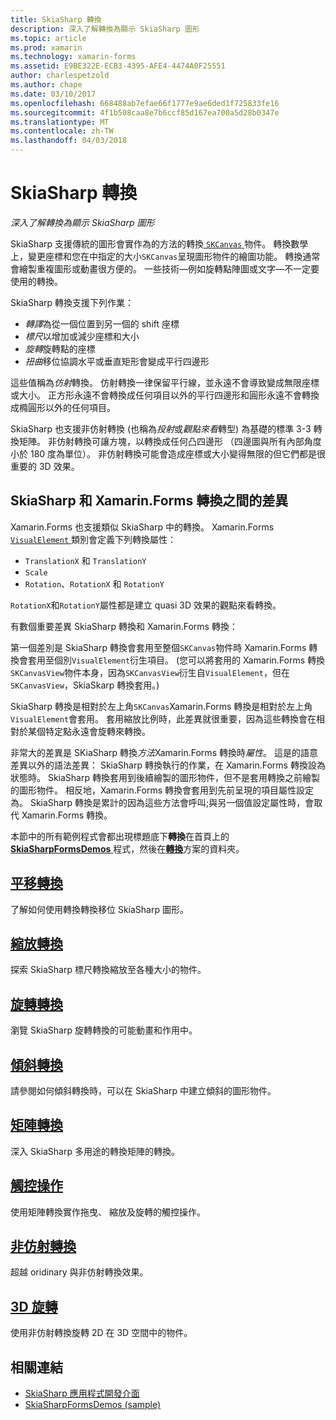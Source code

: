 ```yaml
---
title: SkiaSharp 轉換
description: 深入了解轉換為顯示 SkiaSharp 圖形
ms.topic: article
ms.prod: xamarin
ms.technology: xamarin-forms
ms.assetid: E9BE322E-ECB3-4395-AFE4-4474A0F25551
author: charlespetzold
ms.author: chape
ms.date: 03/10/2017
ms.openlocfilehash: 668488ab7efae66f1777e9ae6ded1f725833fe16
ms.sourcegitcommit: 4f1b508caa8e7b6ccf85d167ea700a5d28b0347e
ms.translationtype: MT
ms.contentlocale: zh-TW
ms.lasthandoff: 04/03/2018
---
```

# <a name="skiasharp-transforms"></a>SkiaSharp 轉換

_深入了解轉換為顯示 SkiaSharp 圖形_

SkiaSharp 支援傳統的圖形會實作為的方法的轉換[ `SKCanvas` ](https://developer.xamarin.com/api/type/SkiaSharp.SKCanvas/)物件。 轉換數學上，變更座標和您在中指定的大小`SKCanvas`呈現圖形物件的繪圖功能。 轉換通常會繪製重複圖形或動畫很方便的。 一些技術&mdash;例如旋轉點陣圖或文字&mdash;不一定要使用的轉換。

SkiaSharp 轉換支援下列作業：

- *轉譯*為從一個位置到另一個的 shift 座標
- *標尺*以增加或減少座標和大小
- *旋轉*旋轉點的座標
- *扭曲*移位協調水平或垂直矩形會變成平行四邊形

這些值稱為*仿射*轉換。 仿射轉換一律保留平行線，並永遠不會導致變成無限座標或大小。 正方形永遠不會轉換成任何項目以外的平行四邊形和圓形永遠不會轉換成橢圓形以外的任何項目。

SkiaSharp 也支援非仿射轉換 (也稱為*投射*或*觀點來看*轉型) 為基礎的標準 3-3 轉換矩陣。 非仿射轉換可讓方塊，以轉換成任何凸四邊形 （四邊圖與所有內部角度小於 180 度為單位）。 非仿射轉換可能會造成座標或大小變得無限的但它們都是很重要的 3D 效果。

## <a name="differences-between-skiasharp-and-xamarinforms-transforms"></a>SkiaSharp 和 Xamarin.Forms 轉換之間的差異

Xamarin.Forms 也支援類似 SkiaSharp 中的轉換。 Xamarin.Forms [ `VisualElement` ](https://developer.xamarin.com/api/type/Xamarin.Forms.VisualElement/)類別會定義下列轉換屬性：

- `TranslationX` 和 `TranslationY`
- `Scale`
- `Rotation`、`RotationX` 和 `RotationY`

`RotationX`和`RotationY`屬性都是建立 quasi 3D 效果的觀點來看轉換。

有數個重要差異 SkiaSharp 轉換和 Xamarin.Forms 轉換：

第一個差別是 SkiaSharp 轉換會套用至整個`SKCanvas`物件時 Xamarin.Forms 轉換會套用至個別`VisualElement`衍生項目。 (您可以將套用的 Xamarin.Forms 轉換`SKCanvasView`物件本身，因為`SKCanvasView`衍生自`VisualElement`，但在`SKCanvasView`，SkiaSkarp 轉換套用。)

SkiaSharp 轉換是相對於左上角`SKCanvas`Xamarin.Forms 轉換是相對於左上角`VisualElement`會套用。 套用縮放比例時，此差異就很重要，因為這些轉換會在相對於某個特定點永遠會旋轉來轉換。

非常大的差異是 SKiaSharp 轉換*方法*Xamarin.Forms 轉換時*屬性*。 這是的語意差異以外的語法差異： SkiaSharp 轉換執行的作業，在 Xamarin.Forms 轉換設為狀態時。 SkiaSharp 轉換套用到後續繪製的圖形物件，但不是套用轉換之前繪製的圖形物件。 相反地，Xamarin.Forms 轉換會套用到先前呈現的項目屬性設定為。 SkiaSharp 轉換是累計的因為這些方法會呼叫;與另一個值設定屬性時，會取代 Xamarin.Forms 轉換。

本節中的所有範例程式會都出現標題底下**轉換**在首頁上的[ **SkiaSharpFormsDemos** ](https://developer.xamarin.com/samples/xamarin-forms/SkiaSharpForms/Demos/)程式，然後在[**轉換**](https://github.com/xamarin/xamarin-forms-samples/tree/master/SkiaSharpForms/SkiaSharpFormsDemos/SkiaSharpFormsDemos/SkiaSharpFormsDemos/Transforms)方案的資料夾。

## <a name="the-translate-transformtranslatemd"></a>[平移轉換](translate.md)

了解如何使用轉換轉換移位 SkiaSharp 圖形。

## <a name="the-scale-transformscalemd"></a>[縮放轉換](scale.md)

探索 SkiaSharp 標尺轉換縮放至各種大小的物件。

## <a name="the-rotate-transformrotatemd"></a>[旋轉轉換](rotate.md)

瀏覽 SkiaSharp 旋轉轉換的可能動畫和作用中。

## <a name="the-skew-transformskewmd"></a>[傾斜轉換](skew.md)

請參閱如何傾斜轉換時，可以在 SkiaSharp 中建立傾斜的圖形物件。

## <a name="matrix-transformsmatrixmd"></a>[矩陣轉換](matrix.md)

深入 SkiaSharp 多用途的轉換矩陣的轉換。

## <a name="touch-manipulationstouchmd"></a>[觸控操作](touch.md)

使用矩陣轉換實作拖曳、 縮放及旋轉的觸控操作。

## <a name="non-affine-transformsnon-affinemd"></a>[非仿射轉換](non-affine.md)

超越 oridinary 與非仿射轉換效果。

## <a name="3d-rotation3d-rotationmd"></a>[3D 旋轉](3d-rotation.md)

使用非仿射轉換旋轉 2D 在 3D 空間中的物件。


## <a name="related-links"></a>相關連結

- [SkiaSharp 應用程式開發介面](https://developer.xamarin.com/api/root/SkiaSharp/)
- [SkiaSharpFormsDemos (sample)](https://developer.xamarin.com/samples/xamarin-forms/SkiaSharpForms/Demos/)
